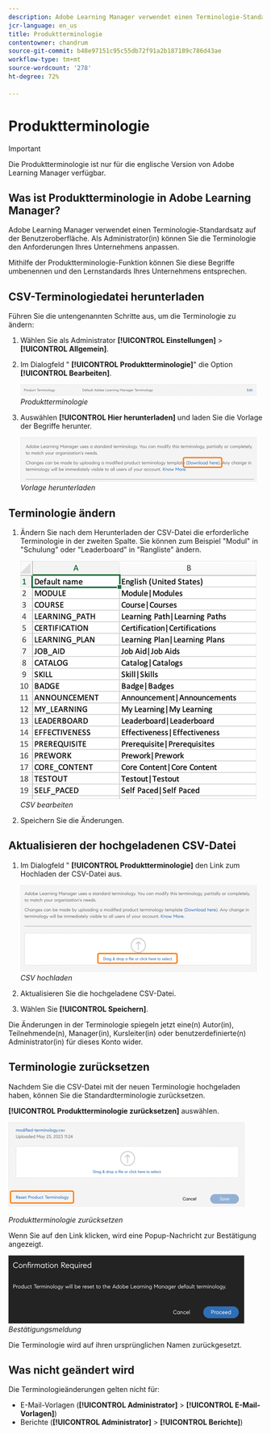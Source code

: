 ```yaml
---
description: Adobe Learning Manager verwendet einen Terminologie-Standardsatz auf der Benutzeroberfläche. Als Administrator(in) können Sie die Terminologie den Anforderungen Ihres Unternehmens anpassen.
jcr-language: en_us
title: Produktterminologie
contentowner: chandrum
source-git-commit: b48e97151c95c55db72f91a2b187189c786d43ae
workflow-type: tm+mt
source-wordcount: '278'
ht-degree: 72%

---
```


# Produktterminologie

>[!IMPORTANT]
>
>Die Produktterminologie ist nur für die englische Version von Adobe Learning Manager verfügbar.

## Was ist Produktterminologie in Adobe Learning Manager?

Adobe Learning Manager verwendet einen Terminologie-Standardsatz auf der Benutzeroberfläche. Als Administrator(in) können Sie die Terminologie den Anforderungen Ihres Unternehmens anpassen.

Mithilfe der Produktterminologie-Funktion können Sie diese Begriffe umbenennen und den Lernstandards Ihres Unternehmens entsprechen.

## CSV-Terminologiedatei herunterladen

Führen Sie die untengenannten Schritte aus, um die Terminologie zu ändern:

1. Wählen Sie als Administrator **[!UICONTROL Einstellungen]** > **[!UICONTROL Allgemein]**.
1. Im Dialogfeld &quot; **[!UICONTROL Produktterminologie]**&quot; die Option **[!UICONTROL Bearbeiten]**.

   ![](assets/product-terminology-settings.png)
   _Produktterminologie_

1. Auswählen **[!UICONTROL Hier herunterladen]** und laden Sie die Vorlage der Begriffe herunter.

   ![](assets/download-here-pt.png)
   _Vorlage herunterladen_

## Terminologie ändern

1. Ändern Sie nach dem Herunterladen der CSV-Datei die erforderliche Terminologie in der zweiten Spalte. Sie können zum Beispiel &quot;Modul&quot; in &quot;Schulung&quot; oder &quot;Leaderboard&quot; in &quot;Rangliste&quot; ändern.

   ![](assets/csv-product-terminology.png)
   _CSV bearbeiten_

1. Speichern Sie die Änderungen.

## Aktualisieren der hochgeladenen CSV-Datei

1. Im Dialogfeld &quot; **[!UICONTROL Produktterminologie]** den Link zum Hochladen der CSV-Datei aus.

   ![](assets/update-the-csv.png)
   _CSV hochladen_

1. Aktualisieren Sie die hochgeladene CSV-Datei.
1. Wählen Sie **[!UICONTROL Speichern]**.

Die Änderungen in der Terminologie spiegeln jetzt eine(n) Autor(in), Teilnehmende(n), Manager(in), Kursleiter(in) oder benutzerdefinierte(n) Administrator(in) für dieses Konto wider.

## Terminologie zurücksetzen

Nachdem Sie die CSV-Datei mit der neuen Terminologie hochgeladen haben, können Sie die Standardterminologie zurücksetzen.

**[!UICONTROL Produktterminologie zurücksetzen]** auswählen.

![](assets/reset-the-terminology.png)

_Produktterminologie zurücksetzen_

Wenn Sie auf den Link klicken, wird eine Popup-Nachricht zur Bestätigung angezeigt.

![](assets/confirmation.png)
_Bestätigungsmeldung_

Die Terminologie wird auf ihren ursprünglichen Namen zurückgesetzt.

## Was nicht geändert wird

Die Terminologieänderungen gelten nicht für:

* E-Mail-Vorlagen (**[!UICONTROL Administrator]** > **[!UICONTROL E-Mail-Vorlagen]**)
* Berichte (**[!UICONTROL Administrator]** > **[!UICONTROL Berichte]**)

